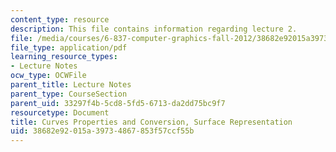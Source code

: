 ```yaml
---
content_type: resource
description: This file contains information regarding lecture 2.
file: /media/courses/6-837-computer-graphics-fall-2012/38682e92015a39734867853f57ccf55b_MIT6_837F12_Lec02.pdf
file_type: application/pdf
learning_resource_types:
- Lecture Notes
ocw_type: OCWFile
parent_title: Lecture Notes
parent_type: CourseSection
parent_uid: 33297f4b-5cd8-5fd5-6713-da2dd75bc9f7
resourcetype: Document
title: Curves Properties and Conversion, Surface Representation
uid: 38682e92-015a-3973-4867-853f57ccf55b
---
```

